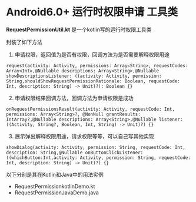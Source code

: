 # Android6.0+ 运行时权限申请 工具类

**RequestPermissionUtil.kt** 是一个kotlin写的运行时权限工具类

封装了如下方法

1. 申请权限，返回值为是否有权限，回调方法为是否需要解释权限用途

```request(activity: Activity, permissions: Array<String>, requestCodes: Array<Int>,@Nullable descriptions: Array<String>,@Nullable showDescriptionsListener: ((activity: Activity, permission: String,shouldShowRequestPermissionRationale: Boolean, requestCode: Int, description: String) -> Unit)?): Boolean {}```

2. 申请权限结果回调方法，回调方法为申请权限是成功

```onRequestPermissionsResult(activity: Activity, requestCode: Int,  permissions: Array<String>?, @NonNull grantResults: IntArray?,@Nullable descriptions: Array<String>,@Nullable listener: ((Activity, String?, Boolean, Int, String) -> Unit)?) {}```

3. 展示弹出解释权限用途，请求权限等等，可以自己写其他实现

```showDialog(activity: Activity, permission: String, requestCode: Int, description: String,@Nullable onButtonClickListener: ((whichButton:Int,activity: Activity, permission: String, requestCode: Int, description: String) -> Unit)?) {}```



以下分别是其在Kotlin和Java中的用法实例

* RequestPermissionkotlinDemo.kt
* RequestPermissionJavaDemo.java
